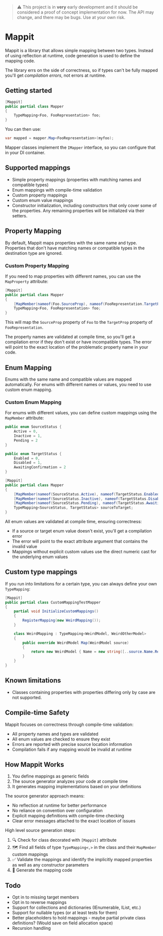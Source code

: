 ﻿> ⚠️ This project is in **very** early development and it should be considered a proof of concept implementation for now. The API may change, and there may be bugs. Use at your own risk.

# Mappit

Mappit is a library that allows simple mapping between two types. Instead of using reflection at runtime, code generation is used to define the mapping code.

The library errs on the side of correctness, so if types can't be fully mapped you'll get *compilation errors*, not errors at runtime.

## Getting started

``` csharp
[Mappit]
public partial class Mapper
{
    TypeMapping<Foo, FooRepresentation> foo;
}
```

You can then use:

``` csharp
var mapped = mapper.Map<FooRepresentation>(myfoo);
```

Mapper classes implement the `IMapper` interface, so you can configure that in your DI container.

## Supported mappings

* Simple property mappings (properties with matching names and compatible types)
* Enum mappings with compile-time validation
* Custom property mappings 
* Custom enum value mappings
* Constructor initialization, including constructors that only cover some of the properties. Any remaining properties will be initialized via their setters.

## Property Mapping

By default, Mappit maps properties with the same name and type. Properties that don't have matching names or compatible types in the destination type are ignored.

### Custom Property Mapping

If you need to map properties with different names, you can use the `MapProperty` attribute:

```csharp
[Mappit]
public partial class Mapper
{
    [MapMember(nameof(Foo.SourceProp), nameof(FooRepresentation.TargetProp))]
    TypeMapping<Foo, FooRepresentation> foo;
}
```

This will map the `SourceProp` property of `Foo` to the `TargetProp` property of `FooRepresentation`. 

The property names are validated at compile time, so you'll get a compilation error if they don't exist or have incompatible types. The error will point to the exact location of the problematic property name in your code.

## Enum Mapping

Enums with the same name and compatible values are mapped automatically. For enums with different names or values, you need to use custom enum mapping.

### Custom Enum Mapping

For enums with different values, you can define custom mappings using the `MapMember` attribute:

```csharp
public enum SourceStatus { 
    Active = 0, 
    Inactive = 1,
    Pending = 2
}

public enum TargetStatus { 
    Enabled = 0, 
    Disabled = 1,
    AwaitingConfirmation = 2
}

[Mappit]
public partial class Mapper
{
    [MapMember(nameof(SourceStatus.Active), nameof(TargetStatus.Enabled))]
    [MapMember(nameof(SourceStatus.Inactive), nameof(TargetStatus.Disabled))]
    [MapMember(nameof(SourceStatus.Pending), nameof(TargetStatus.AwaitingConfirmation))]
    TypeMapping<SourceStatus, TargetStatus> sourceToTarget;
}
```

All enum values are validated at compile time, ensuring correctness:
- If a source or target enum value doesn't exist, you'll get a compilation error
- The error will point to the exact attribute argument that contains the invalid value
- Mappings without explicit custom values use the direct numeric cast for the underlying enum values

## Custom type mappings

If you run into limitations for a certain type, you can always define your own `TypeMapping`:

```csharp
[Mappit]
public partial class CustomMappingTestMapper
{
    partial void InitializeCustomMappings()
    {
        RegisterMapping(new WeirdMapping());
    }

    class WeirdMapping : TypeMapping<WeirdModel, WeirdOtherModel>
    {
        public override WeirdModel Map(WeirdModel source)
        {
            return new WeirdModel { Name = new string([..source.Name.Reverse()]) };
        }
    }
}
```

## Known limitations

* Classes containing properties with properties differing only by case are not supported.

## Compile-time Safety

Mappit focuses on correctness through compile-time validation:

- All property names and types are validated
- All enum values are checked to ensure they exist
- Errors are reported with precise source location information
- Compilation fails if any mapping would be invalid at runtime

## How Mappit Works

1. You define mappings as generic fields
2. The source generator analyzes your code at compile time
3. It generates mapping implementations based on your definitions

The source generator approach means:
- No reflection at runtime for better performance
- No reliance on convention over configuration
- Explicit mapping definitions with compile-time checking
- Clear error messages attached to the exact location of issues

High level source generation steps:

1. 🔍 Check for class decorated with `[Mappit]` attribute
2. 🗺️ Find all fields of type `TypeMapping<,>` in the class and their `MapMember` custom mappings
3. ✅ Validate the mappings and identify the implicitly mapped properties as well as any constructor parameters
4. 📝 Generate the mapping code

## Todo

* Opt in to missing target members
* Opt in to reverse mappings
* Support for collections and dictionaries (IEnumerable, IList, etc.)
* Support for nullable types (or at least tests for them)
* Better placeholders to hold mappings - maybe partial private class definitions? (Would save on field allocation space)
* Recursion handling